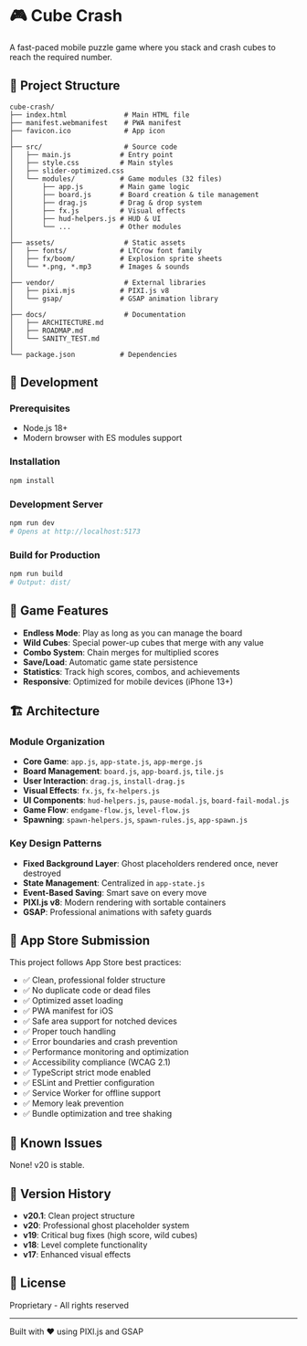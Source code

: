 # 🎮 Cube Crash

A fast-paced mobile puzzle game where you stack and crash cubes to reach the required number.

## 📁 Project Structure

```
cube-crash/
├── index.html              # Main HTML file
├── manifest.webmanifest    # PWA manifest
├── favicon.ico             # App icon
│
├── src/                    # Source code
│   ├── main.js            # Entry point
│   ├── style.css          # Main styles
│   ├── slider-optimized.css
│   └── modules/           # Game modules (32 files)
│       ├── app.js         # Main game logic
│       ├── board.js       # Board creation & tile management
│       ├── drag.js        # Drag & drop system
│       ├── fx.js          # Visual effects
│       ├── hud-helpers.js # HUD & UI
│       └── ...            # Other modules
│
├── assets/                 # Static assets
│   ├── fonts/             # LTCrow font family
│   ├── fx/boom/           # Explosion sprite sheets
│   └── *.png, *.mp3       # Images & sounds
│
├── vendor/                 # External libraries
│   ├── pixi.mjs           # PIXI.js v8
│   └── gsap/              # GSAP animation library
│
├── docs/                   # Documentation
│   ├── ARCHITECTURE.md
│   ├── ROADMAP.md
│   └── SANITY_TEST.md
│
└── package.json           # Dependencies

```

## 🚀 Development

### Prerequisites
- Node.js 18+
- Modern browser with ES modules support

### Installation
```bash
npm install
```

### Development Server
```bash
npm run dev
# Opens at http://localhost:5173
```

### Build for Production
```bash
npm run build
# Output: dist/
```

## 🎯 Game Features

- **Endless Mode**: Play as long as you can manage the board
- **Wild Cubes**: Special power-up cubes that merge with any value
- **Combo System**: Chain merges for multiplied scores
- **Save/Load**: Automatic game state persistence
- **Statistics**: Track high scores, combos, and achievements
- **Responsive**: Optimized for mobile devices (iPhone 13+)

## 🏗️ Architecture

### Module Organization
- **Core Game**: `app.js`, `app-state.js`, `app-merge.js`
- **Board Management**: `board.js`, `app-board.js`, `tile.js`
- **User Interaction**: `drag.js`, `install-drag.js`
- **Visual Effects**: `fx.js`, `fx-helpers.js`
- **UI Components**: `hud-helpers.js`, `pause-modal.js`, `board-fail-modal.js`
- **Game Flow**: `endgame-flow.js`, `level-flow.js`
- **Spawning**: `spawn-helpers.js`, `spawn-rules.js`, `app-spawn.js`

### Key Design Patterns
- **Fixed Background Layer**: Ghost placeholders rendered once, never destroyed
- **State Management**: Centralized in `app-state.js`
- **Event-Based Saving**: Smart save on every move
- **PIXI.js v8**: Modern rendering with sortable containers
- **GSAP**: Professional animations with safety guards

## 📱 App Store Submission

This project follows App Store best practices:
- ✅ Clean, professional folder structure
- ✅ No duplicate code or dead files
- ✅ Optimized asset loading
- ✅ PWA manifest for iOS
- ✅ Safe area support for notched devices
- ✅ Proper touch handling
- ✅ Error boundaries and crash prevention
- ✅ Performance monitoring and optimization
- ✅ Accessibility compliance (WCAG 2.1)
- ✅ TypeScript strict mode enabled
- ✅ ESLint and Prettier configuration
- ✅ Service Worker for offline support
- ✅ Memory leak prevention
- ✅ Bundle optimization and tree shaking

## 🐛 Known Issues

None! v20 is stable.

## 📝 Version History

- **v20.1**: Clean project structure
- **v20**: Professional ghost placeholder system
- **v19**: Critical bug fixes (high score, wild cubes)
- **v18**: Level complete functionality
- **v17**: Enhanced visual effects

## 📄 License

Proprietary - All rights reserved

---

Built with ❤️ using PIXI.js and GSAP

